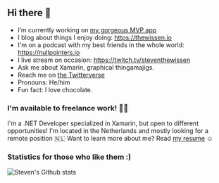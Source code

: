 ## Hi there 👋

- I’m currently working on [my gorgeous MVP app](https://www.github.com/sthewissen/mvp)
- I blog about things I enjoy doing: https://thewissen.io
- I'm on a podcast with my best friends in the whole world: https://nullpointers.io
- I live stream on occasion: https://twitch.tv/steventhewissen
- Ask me about Xamarin, graphical thingamajigs.
- Reach me on [the Twitterverse](https://twitter.com/devnl)
- Pronouns: He/him
- Fun fact: I love chocolate.

### I'm available to freelance work! 🧑‍💻
I'm a .NET Developer specialized in Xamarin, but open to different opportunities! I'm located in the Netherlands and mostly looking for a remote position 🇳🇱 Want to learn more about me? Read [my resume](https://github.com/sthewissen/sthewissen/files/6571649/cv.pdf) ☺️

### Statistics for those who like them :)
![Steven's Github stats](https://github-readme-stats.vercel.app/api?username=sthewissen&show_icons=true)

